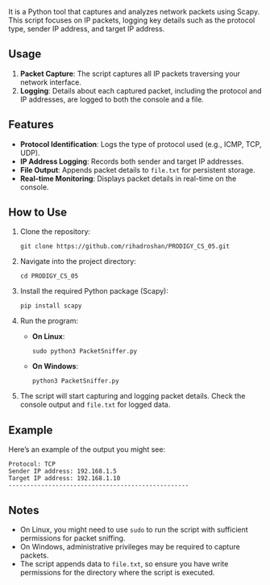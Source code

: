 It is a Python tool that captures and analyzes network packets using Scapy. This script focuses on IP packets, logging key details such as the protocol type, sender IP address, and target IP address.

## Usage

1. **Packet Capture**: The script captures all IP packets traversing your network interface.
2. **Logging**: Details about each captured packet, including the protocol and IP addresses, are logged to both the console and a file.

## Features

- **Protocol Identification**: Logs the type of protocol used (e.g., ICMP, TCP, UDP).
- **IP Address Logging**: Records both sender and target IP addresses.
- **File Output**: Appends packet details to `file.txt` for persistent storage.
- **Real-time Monitoring**: Displays packet details in real-time on the console.

## How to Use

1. Clone the repository:
   ```
   git clone https://github.com/rihadroshan/PRODIGY_CS_05.git
   ```

2. Navigate into the project directory:
   ```
   cd PRODIGY_CS_05
   ```

3. Install the required Python package (Scapy):
   ```
   pip install scapy
   ```

4. Run the program:

   - **On Linux**:
     ```
     sudo python3 PacketSniffer.py
     ```

   - **On Windows**:
     ```
     python3 PacketSniffer.py
     ```

5. The script will start capturing and logging packet details. Check the console output and `file.txt` for logged data.

## Example

Here’s an example of the output you might see:

```
Protocol: TCP
Sender IP address: 192.168.1.5
Target IP address: 192.168.1.10
--------------------------------------------------
```

## Notes

- On Linux, you might need to use `sudo` to run the script with sufficient permissions for packet sniffing.
- On Windows, administrative privileges may be required to capture packets.
- The script appends data to `file.txt`, so ensure you have write permissions for the directory where the script is executed.
